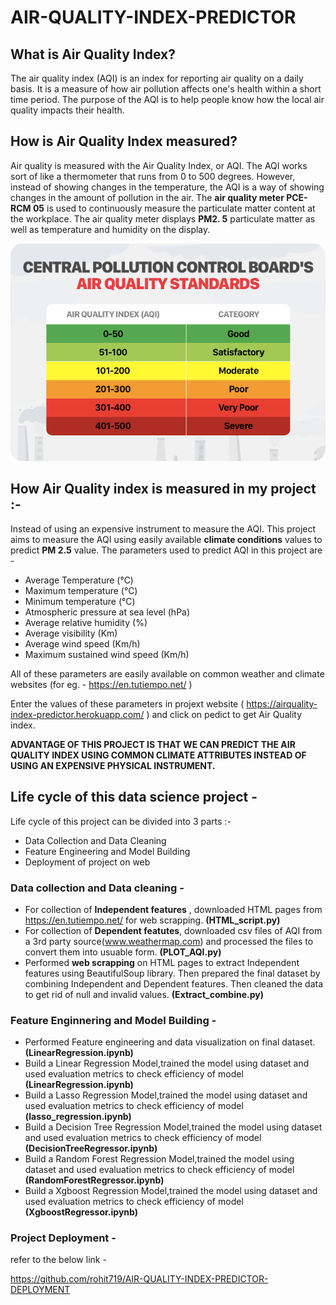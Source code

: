# AIR-QUALITY-INDEX-PREDICTOR


## What is Air Quality Index?

The air quality index (AQI) is an index for reporting air quality on a daily basis. It is a measure of how air pollution affects one's health within a short time period. The purpose of the AQI is to help people know how the local air quality impacts their health.

## How is Air Quality Index measured?

Air quality is measured with the Air Quality Index, or AQI. The AQI works sort of like a thermometer that runs from 0 to 500 degrees. However, instead of showing changes in the temperature, the AQI is a way of showing changes in the amount of pollution in the air.
The **air quality meter PCE-RCM 05** is used to continuously measure the particulate matter content at the workplace. The air quality meter displays **PM2. 5** particulate matter as well as temperature and humidity on the display.

![](images/air_pollution_standards_cpcb.png)

## How Air Quality index is measured in my project :-

Instead of using an expensive instrument to measure the AQI. This project aims to measure the AQI using easily available **climate conditions** values to predict **PM 2.5** value. 
The parameters used to predict AQI in this project are -
- Average Temperature (°C)
- Maximum temperature (°C)
- Minimum temperature (°C)
- Atmospheric pressure at sea level (hPa)
- Average relative humidity (%)
- Average visibility (Km)
- Average wind speed (Km/h)
- Maximum sustained wind speed (Km/h)
 
 All of these parameters are easily available on common weather and climate websites (for eg. - https://en.tutiempo.net/ )
 
 Enter the values of these parameters in projext website ( https://airquality-index-predictor.herokuapp.com/ ) and click on pedict to get Air Quality index.
 
 **ADVANTAGE OF THIS PROJECT IS THAT WE CAN PREDICT THE AIR QUALITY INDEX USING COMMON CLIMATE ATTRIBUTES INSTEAD OF USING AN EXPENSIVE PHYSICAL INSTRUMENT.**
 
## Life cycle of this data science project -

Life cycle of this project can be divided into 3 parts :- 
- Data Collection and Data Cleaning
- Feature Engineering and Model Building
- Deployment of project on web

### Data collection and Data cleaning - 

- For collection of **Independent features** , downloaded HTML pages from https://en.tutiempo.net/ for web scrapping. **(HTML_script.py)**
- For collection of **Dependent featutes**, downloaded csv files of AQI from a 3rd party source(www.weathermap.com) and processed the files to convert them into usuable form. **(PLOT_AQI.py)**
- Performed **web scrapping** on HTML pages to extract Independent features using BeautifulSoup library. Then prepared the final dataset by combining Independent and Dependent features. Then cleaned the data to get rid of null and invalid values. **(Extract_combine.py)**

### Feature Enginnering and Model Building - 

- Performed Feature engineering and data visualization on final dataset. **(LinearRegression.ipynb)**
- Build a Linear Regression Model,trained the model using dataset and used evaluation metrics to check efficiency of model **(LinearRegression.ipynb)**
- Build a Lasso Regression Model,trained the model using dataset and used evaluation metrics to check efficiency of model **(lasso_regression.ipynb)**
- Build a Decision Tree Regression Model,trained the model using dataset and used evaluation metrics to check efficiency of model **(DecisionTreeRegressor.ipynb)**
- Build a Random Forest Regression Model,trained the model using dataset and used evaluation metrics to check efficiency of model **(RandomForestRegressor.ipynb)**
- Build a Xgboost Regression Model,trained the model using dataset and used evaluation metrics to check efficiency of model **(XgboostRegressor.ipynb)**

### Project Deployment -

refer to the below link -

https://github.com/rohit719/AIR-QUALITY-INDEX-PREDICTOR-DEPLOYMENT



